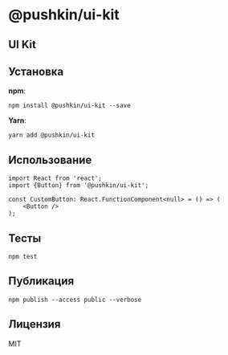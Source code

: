 # @pushkin/ui-kit

## UI Kit

## Установка

**npm**:

```
npm install @pushkin/ui-kit --save
```

**Yarn**:

```
yarn add @pushkin/ui-kit
```

## Использование

```tsx
import React from 'react';
import {Button} from '@pushkin/ui-kit';

const CustomButton: React.FunctionComponent<null> = () => (
    <Button />
);
```

## Тесты

```
npm test
```

## Публикация

```
npm publish --access public --verbose
```

## Лицензия

MIT
